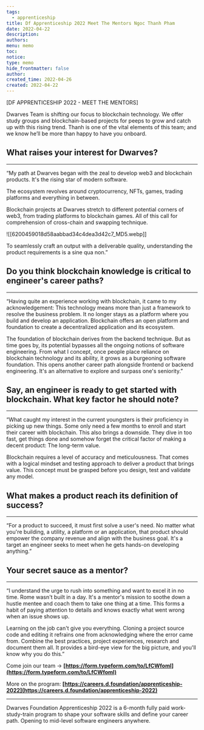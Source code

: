 ```yaml
---
tags:
  - apprenticeship
title: Df Apprenticeship 2022 Meet The Mentors Ngoc Thanh Pham
date: 2022-04-22
description: 
authors: 
menu: memo
toc: 
notice: 
type: memo
hide_frontmatter: false
author: 
created_time: 2022-04-26
created: 2022-04-22
---
```


[DF APPRENTICESHIP 2022 - MEET THE MENTORS]

Dwarves Team is shifting our focus to blockchain technology. We offer study groups and blockchain-based projects for peeps to grow and catch up with this rising trend. Thanh is one of the vital elements of this team; and we know he’ll be more than happy to have you onboard.


## What raises your interest for Dwarves?

---

<!-- column_list 8c11641e-0763-4d22-963a-dcec6308e1d1 -->

<!-- column fa6e3083-d51f-445d-9a27-804f6eeeef2f -->

“My path at Dwarves began with the zeal to develop web3 and blockchain products. It's the rising star of modern software. 

The ecosystem revolves around cryptocurrency, NFTs, games, trading platforms and everything in between.

Blockchain projects at Dwarves stretch to different potential corners of web3, from trading platforms to blockchain games. All of this call for comprehension of cross-chain and swapping technique.

<!-- column c606d487-024b-40ab-aa1d-72291c58517c -->

![[6200459018d58aabbad34c4dea3d42c7_MD5.webp]]

To seamlessly craft an output with a deliverable quality, understanding the product requirements is a sine qua non.”


## Do you think blockchain knowledge is critical to engineer's career paths?

---

“Having quite an experience working with blockchain, it came to my acknowledgement: This technology means more than just a framework to resolve the business problem. It no longer stays as a platform where you build and develop an application. Blockchain offers an open platform and foundation to create a decentralized application and its ecosystem.

The foundation of blockchain derives from the backend technique. But as time goes by, its potential bypasses all the ongoing notions of software engineering. From what I concept, once people place reliance on blockchain technology and its ability, it grows as a burgeoning software foundation. This opens another career path alongside frontend or backend engineering. It's an alternative to explore and surpass one's seniority.”


## Say, an engineer is ready to get started with blockchain. What key factor he should note?

---

“What caught my interest in the current youngsters is their proficiency in picking up new things. Some only need a few months to enroll and start their career with blockchain. This also brings a downside. They dive in too fast, get things done and somehow forget the critical factor of making a decent product: The long-term value.

Blockchain requires a level of accuracy and meticulousness. That comes with a logical mindset and testing approach to deliver a product that brings value. This concept must be grasped before you design, test and validate any model.


## What makes a product reach its definition of success?

---

“For a product to succeed, it must first solve a user's need. No matter what you're building, a utility, a platform or an application, that product should empower the company revenue and align with the business goal. It's a target an engineer seeks to meet when he gets hands-on developing anything.”


## Your secret sauce as a mentor?

---

“I understand the urge to rush into something and want to excel it in no time. Rome wasn't built in a day. It's a mentor's mission to soothe down a hustle mentee and coach them to take one thing at a time. This forms a habit of paying attention to details and knows exactly what went wrong when an issue shows up.

Learning on the job can't give you everything. Cloning a project source code and editing it refrains one from acknowledging where the error came from. Combine the best practices, project experiences, research and document them all. It provides a bird-eye view for the big picture, and you'll know why you do this.”


Come join our team → **[https://form.typeform.com/to/LfCWfoml](https://form.typeform.com/to/LfCWfoml)**

More on the program: **[https://careers.d.foundation/apprenticeship-2022](https://careers.d.foundation/apprenticeship-2022)**

___

Dwarves Foundation Apprenticeship 2022 is a 6-month fully paid work-study-train program to shape your software skills and define your career path. Opening to mid-level software engineers anywhere.

